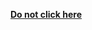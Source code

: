 <p> </p>
<p> </p>
<a href="https://www.youtube.com/watch?v=dQw4w9WgXcQ"><b>Do not click here</b></a>
<p> </p>
<p> </p>
